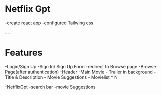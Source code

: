 # Netflix Gpt

-create react app
-configured Tailwing css

....

# Features

-Login/Sign Up
-Sign In/ Sign Up Form
-redirect to Browse page
-Browse Page(after authentication)
-Header
-Main Movie - Trailer in background - Title & Description - Movie Suggestions - Movielist \* N

-NetflixGpt
-search bar
-movie Suggestions
